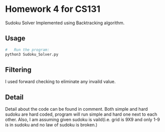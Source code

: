 # Homework 4 for CS131
Sudoku Solver
Implemented using Backtracking algorithm.

## Usage
```bash
#   Run the program:
python3 Sudoku_Solver.py
```

## Filtering
I used forward checking to eliminate any invaild value.

## Detail
Detail about the code can be found in comment. Both simple and hard sudoku are hard coded, program will
run simple and hard one next to each other. Also, I am assuming given sudoku is vaild(i.e. grid is 
9X9 and only 1-9 is in sudoku and no law of sudoku is broken.)